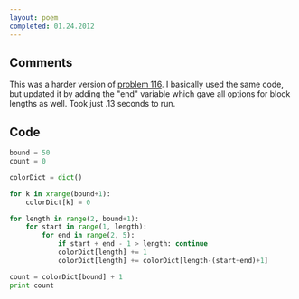 ```yaml
---
layout: poem
completed: 01.24.2012
---
```


## Comments

This was a harder version of [problem 116](116). I basically used the same
code, but updated it by adding the "end" variable which gave all options for
block lengths as well. Took just .13 seconds to run.

## Code

```python
bound = 50
count = 0

colorDict = dict()

for k in xrange(bound+1):
	colorDict[k] = 0

for length in range(2, bound+1):
	for start in range(1, length):
		for end in range(2, 5):
			if start + end - 1 > length: continue
			colorDict[length] += 1
			colorDict[length] += colorDict[length-(start+end)+1]

count = colorDict[bound] + 1
print count
```
